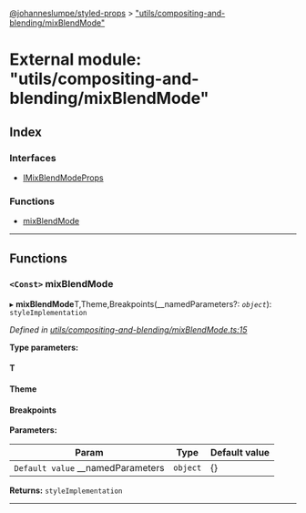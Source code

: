 [@johanneslumpe/styled-props](../README.md) > ["utils/compositing-and-blending/mixBlendMode"](../modules/_utils_compositing_and_blending_mixblendmode_.md)

# External module: "utils/compositing-and-blending/mixBlendMode"

## Index

### Interfaces

* [IMixBlendModeProps](../interfaces/_utils_compositing_and_blending_mixblendmode_.imixblendmodeprops.md)

### Functions

* [mixBlendMode](_utils_compositing_and_blending_mixblendmode_.md#mixblendmode)

---

## Functions

<a id="mixblendmode"></a>

### `<Const>` mixBlendMode

▸ **mixBlendMode**T,Theme,Breakpoints(__namedParameters?: *`object`*): `styleImplementation`

*Defined in [utils/compositing-and-blending/mixBlendMode.ts:15](https://github.com/johanneslumpe/styled-props/blob/3abf398/src/utils/compositing-and-blending/mixBlendMode.ts#L15)*

**Type parameters:**

#### T 
#### Theme 
#### Breakpoints 
**Parameters:**

| Param | Type | Default value |
| ------ | ------ | ------ |
| `Default value` __namedParameters | `object` |  {} |

**Returns:** `styleImplementation`

___

